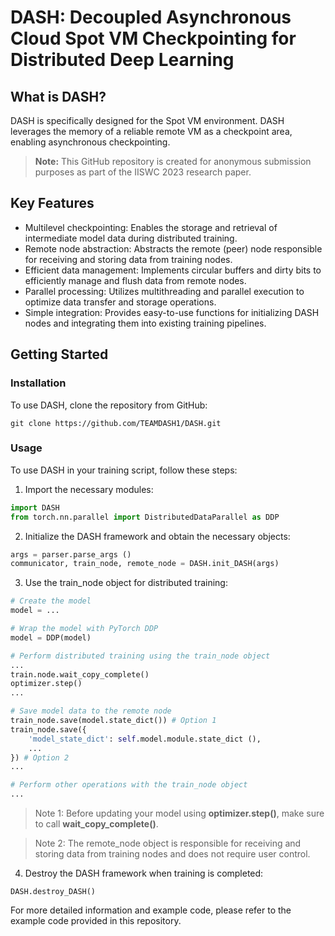 # DASH: Decoupled Asynchronous Cloud Spot VM Checkpointing for Distributed Deep Learning

## What is DASH?

DASH is specifically designed for the Spot VM environment. DASH leverages the memory of a reliable remote VM as a checkpoint area, enabling asynchronous checkpointing. 

> **Note:** This GitHub repository is created for anonymous submission purposes as part of the IISWC 2023 research paper.

## Key Features

- Multilevel checkpointing: Enables the storage and retrieval of intermediate model data during distributed training.
- Remote node abstraction: Abstracts the remote (peer) node responsible for receiving and storing data from training nodes.
- Efficient data management: Implements circular buffers and dirty bits to efficiently manage and flush data from remote nodes.
- Parallel processing: Utilizes multithreading and parallel execution to optimize data transfer and storage operations.
- Simple integration: Provides easy-to-use functions for initializing DASH nodes and integrating them into existing training pipelines.

## Getting Started

### Installation

To use DASH, clone the repository from GitHub:

```shell
git clone https://github.com/TEAMDASH1/DASH.git
```

### Usage

To use DASH in your training script, follow these steps:

1. Import the necessary modules:

```python
import DASH
from torch.nn.parallel import DistributedDataParallel as DDP
```

2. Initialize the DASH framework and obtain the necessary objects:

```python
args = parser.parse_args ()
communicator, train_node, remote_node = DASH.init_DASH(args)
```

3. Use the train_node object for distributed training:

```python
# Create the model
model = ...

# Wrap the model with PyTorch DDP
model = DDP(model)

# Perform distributed training using the train_node object
...
train.node.wait_copy_complete()
optimizer.step()
...

# Save model data to the remote node
train_node.save(model.state_dict()) # Option 1
train_node.save({
    'model_state_dict': self.model.module.state_dict (),
    ...
}) # Option 2
...

# Perform other operations with the train_node object
...
```
> Note 1: Before updating your model using **optimizer.step()**, make sure to call **wait_copy_complete()**.

> Note 2: The remote_node object is responsible for receiving and storing data from training nodes and does not require user control.

4. Destroy the DASH framework when training is completed:

```python3
DASH.destroy_DASH()
```

For more detailed information and example code, please refer to the example code provided in this repository.
